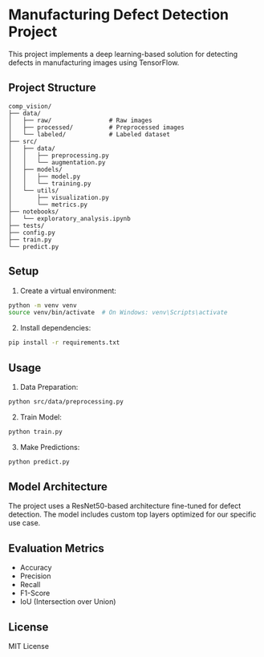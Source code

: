 # Manufacturing Defect Detection Project

This project implements a deep learning-based solution for detecting defects in manufacturing images using TensorFlow.

## Project Structure
```
comp_vision/
├── data/
│   ├── raw/                # Raw images
│   ├── processed/          # Preprocessed images
│   └── labeled/            # Labeled dataset
├── src/
│   ├── data/
│   │   ├── preprocessing.py
│   │   └── augmentation.py
│   ├── models/
│   │   ├── model.py
│   │   └── training.py
│   └── utils/
│       ├── visualization.py
│       └── metrics.py
├── notebooks/
│   └── exploratory_analysis.ipynb
├── tests/
├── config.py
├── train.py
└── predict.py
```

## Setup

1. Create a virtual environment:
```bash
python -m venv venv
source venv/bin/activate  # On Windows: venv\Scripts\activate
```

2. Install dependencies:
```bash
pip install -r requirements.txt
```

## Usage

1. Data Preparation:
```bash
python src/data/preprocessing.py
```

2. Train Model:
```bash
python train.py
```

3. Make Predictions:
```bash
python predict.py
```

## Model Architecture

The project uses a ResNet50-based architecture fine-tuned for defect detection. The model includes custom top layers optimized for our specific use case.

## Evaluation Metrics

- Accuracy
- Precision
- Recall
- F1-Score
- IoU (Intersection over Union)

## License

MIT License
